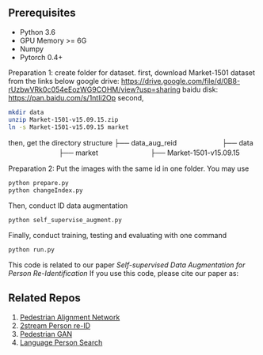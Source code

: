 ## Prerequisites
- Python 3.6
- GPU Memory >= 6G
- Numpy
- Pytorch 0.4+

Preparation 1: create folder for dataset.
first, download Market-1501 dataset from the links below
google drive: https://drive.google.com/file/d/0B8-rUzbwVRk0c054eEozWG9COHM/view?usp=sharing
baidu disk: https://pan.baidu.com/s/1ntIi2Op
second,
```bash
mkdir data
unzip Market-1501-v15.09.15.zip
ln -s Market-1501-v15.09.15 market
``` 
then, get the directory structure
├── data_aug_reid
　　　　　　      ├── data
　　　　　　　            ├── market
　　　　　　　            ├── Market-1501-v15.09.15


Preparation 2: Put the images with the same id in one folder. You may use 
```bash
python prepare.py
python changeIndex.py
```

Then, conduct ID data augmentation
```bash
python self_supervise_augment.py
```

Finally, conduct training, testing and evaluating with one command
```bash
python run.py
```

This code is related to our paper _Self-supervised Data Augmentation for Person Re-Identification_
If you use this code, please cite our paper as:




## Related Repos
1. [Pedestrian Alignment Network](https://github.com/layumi/Pedestrian_Alignment)
2. [2stream Person re-ID](https://github.com/layumi/2016_person_re-ID)
3. [Pedestrian GAN](https://github.com/layumi/Person-reID_GAN)
4. [Language Person Search](https://github.com/layumi/Image-Text-Embedding)
